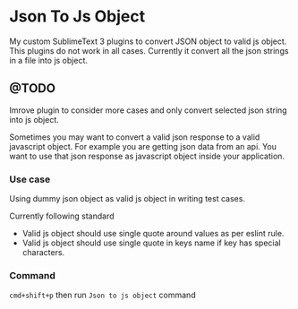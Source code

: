 # Json To Js Object

My custom SublimeText 3 plugins to convert JSON object to valid js object. This plugins do not work in all cases. Currently it convert all the json strings in a file into js object.

## @TODO
Imrove plugin to consider more cases and only convert selected json string into js object.

Sometimes you may want to convert a valid json response to a valid javascript object. For example you are getting json data from an api. You want to use that json response as javascript object inside your application.

### Use case 
Using dummy json object as valid js object in writing test cases.

Currently following standard
- Valid js object should use single quote around values as per eslint rule.
- Valid js object should use single quote in keys name if key has special characters.

### Command
 `cmd+shift+p` then run `Json to js object` command
